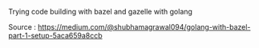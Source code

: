 Trying code building with bazel and gazelle with golang

Source : https://medium.com/@shubhamagrawal094/golang-with-bazel-part-1-setup-5aca659a8ccb

